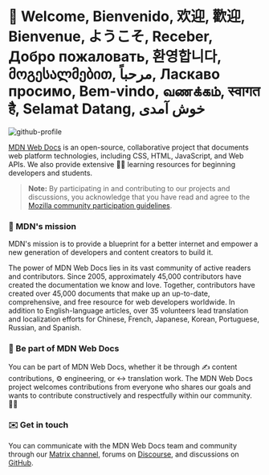 # 👋 Welcome, Bienvenido, 欢迎, 歡迎, Bienvenue, ようこそ, Receber, Добро пожаловать, 환영합니다, მოგესალმებით, مرحباً, Ласкаво просимо, Bem-vindo, வணக்கம், स्वागत है, Selamat Datang, خوش آمدی

![github-profile](https://user-images.githubusercontent.com/10350960/166113119-629295f6-c282-42c9-9379-af2de5ad4338.png)

[MDN Web Docs](https://developer.mozilla.org/) is an open-source, collaborative project that documents web platform technologies, including CSS, HTML, JavaScript, and Web APIs. We also provide extensive 🧑‍🎓 learning resources for beginning developers and students.


> **Note:** By participating in and contributing to our projects and discussions, you acknowledge that you have read and agree to the [Mozilla community participation guidelines](https://github.com/mdn/mdn-community/blob/main/CODE_OF_CONDUCT.md).

### 🙌 MDN's mission

MDN's mission is to provide a blueprint for a better internet and empower a new generation of developers and content creators to build it.

The power of MDN Web Docs lies in its vast community of active readers and contributors. Since 2005, approximately 45,000 contributors have created the documentation we know and love. Together, contributors have created over 45,000 documents that make up an up-to-date, comprehensive, and free resource for web developers worldwide. In addition to English-language articles, over 35 volunteers lead translation and localization efforts for Chinese, French, Japanese, Korean, Portuguese, Russian, and Spanish.

### 🤝 Be part of MDN Web Docs
You can be part of MDN Web Docs, whether it be through ✍️ content contributions, ⚙️ engineering, or ↔️ translation work. The MDN Web Docs project welcomes contributions from everyone who shares our goals and wants to contribute constructively and respectfully within our community. 🧘‍♂️

### ✉️ Get in touch
You can communicate with the MDN Web Docs team and community through our [Matrix channel](https://wiki.mozilla.org/Matrix), forums on [Discourse](https://discourse.mozilla.org/c/mdn/236), and discussions on [GitHub](https://github.com/mdn/mdn-community/discussions).
